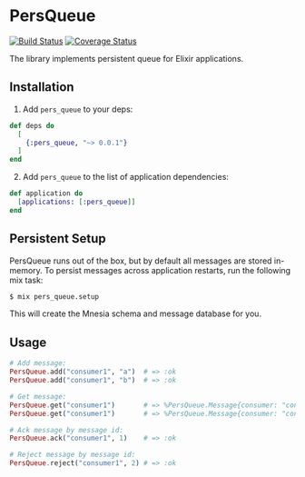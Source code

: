# PersQueue
[![Build Status](https://api.travis-ci.org/astorre88/pers_queue.svg?branch=master)](https://travis-ci.org/astorre88/pers_queue)
[![Coverage Status](https://coveralls.io/repos/github/astorre88/pers_queue/badge.svg?branch=master)](https://coveralls.io/github/astorre88/pers_queue?branch=master)

The library implements persistent queue for Elixir applications.

## Installation

1) Add `pers_queue` to your deps:

```elixir
def deps do
  [
    {:pers_queue, "~> 0.0.1"}
  ]
end
```
2) Add `pers_queue` to the list of application dependencies:

```elixir
def application do
  [applications: [:pers_queue]]
end
```

## Persistent Setup

PersQueue runs out of the box, but by default all messages are stored in-memory.
To persist messages across application restarts, run the following mix task:

```bash
$ mix pers_queue.setup
```

This will create the Mnesia schema and message database for you.

## Usage

```elixir
# Add message:
PersQueue.add("consumer1", "a")  # => :ok
PersQueue.add("consumer1", "b")  # => :ok

# Get message:
PersQueue.get("consumer1")       # => %PersQueue.Message{consumer: "consumer1", content: "a", id: 1}
PersQueue.get("consumer1")       # => %PersQueue.Message{consumer: "consumer1", content: "b", id: 2}

# Ack message by message id:
PersQueue.ack("consumer1", 1)    # => :ok

# Reject message by message id:
PersQueue.reject("consumer1", 2) # => :ok
```
